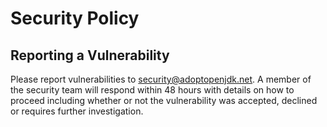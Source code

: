 # Security Policy

## Reporting a Vulnerability

Please report vulnerabilities to [security@adoptopenjdk.net](security@adoptopenjdk.net).
A member of the security team will respond within 48 hours with details on how to proceed including whether or not the vulnerability was accepted, declined or requires further investigation.

